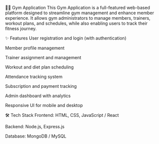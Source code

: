 🏋️‍♂️ Gym Application
This Gym Application is a full-featured web-based platform designed to streamline gym management and enhance member experience. It allows gym administrators to manage members, trainers, workout plans, and schedules, while also enabling users to track their fitness journey.

✨ Features
User registration and login (with authentication)

Member profile management

Trainer assignment and management

Workout and diet plan scheduling

Attendance tracking system

Subscription and payment tracking

Admin dashboard with analytics

Responsive UI for mobile and desktop

🛠️ Tech Stack
Frontend: HTML, CSS, JavaScript / React

Backend: Node.js, Express.js

Database: MongoDB / MySQL


